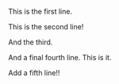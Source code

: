 This is the first line.

This is the second line!

And the third.

And a final fourth line. This is it.

Add a fifth line!!
